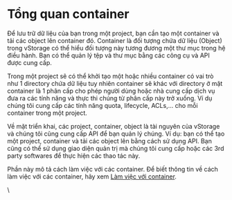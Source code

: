 # Tổng quan container

Để lưu trữ dữ liệu của bạn trong một project, bạn cần tạo một container và tải các object lên container đó. Container là đối tượng chứa dữ liệu (Object) trong vStorage có thể hiểu đối tượng này tương đương một thư mục trong hệ điều hành. Bạn có thể quản lý tệp và thư mục bằng các công cụ và API được cung cấp.

Trong một project sẽ có thể khởi tạo một hoặc nhiều container có vai trò như 1 directory chứa dữ liệu tuy nhiên container sẽ khác với directory ở mặt container là 1 phân cấp cho phép người dùng hoặc nhà cung cấp dịch vụ đưa ra các tính năng và thực thi chúng từ phân cấp này trở xuống. Ví dụ chúng tôi cung cấp các tính năng quota, lifecycle, ACLs,... cho mỗi container trong một project.

Về mặt triển khai, các project, container, object là tài nguyên của vStorage và chúng tôi cũng cung cấp API để bạn quản lý chúng. Ví dụ: bạn có thể tạo một project, container và tải các object lên bằng cách sử dụng API. Bạn cũng có thể sử dụng giao diện quản trị mà chúng tôi cung cấp hoặc các 3rd party softwares để thực hiện các thao tác này. 

Phần này mô tả cách làm việc với các container. Để biết thông tin về cách làm việc với các container, hãy xem [Làm việc với container](https://docs.vngcloud.vn/vng-cloud-document/vn/vstorage/object-storage/vstorage-hcm03/cac-tinh-nang-cua-vstorage/lam-viec-voi-container).

\
